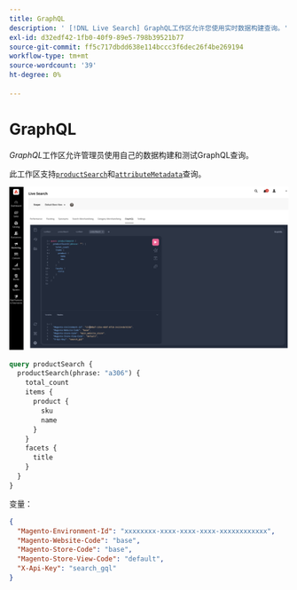 ```yaml
---
title: GraphQL
description: ' [!DNL Live Search] GraphQL工作区允许您使用实时数据构建查询。'
exl-id: d32edf42-1fb0-40f9-89e5-798b39521b77
source-git-commit: ff5c717dbdd638e114bccc3f6dec26f4be269194
workflow-type: tm+mt
source-wordcount: '39'
ht-degree: 0%

---
```


# GraphQL

*GraphQL*&#x200B;工作区允许管理员使用自己的数据构建和测试GraphQL查询。

此工作区支持[`productSearch`](https://developer.adobe.com/commerce/webapi/graphql/schema/live-search/queries/product-search/)和[`attributeMetadata`](https://developer.adobe.com/commerce/webapi/graphql/schema/live-search/queries/attribute-metadata/)查询。

![GraphQL工作区](assets/graphql.png)

```graphql
query productSearch {
  productSearch(phrase: "a306") {
    total_count
    items {
      product {
        sku
        name
      }
    }
    facets {
      title
    }
  }
}
```

变量：

```json
{
  "Magento-Environment-Id": "xxxxxxxx-xxxx-xxxx-xxxx-xxxxxxxxxxxx",
  "Magento-Website-Code": "base",
  "Magento-Store-Code": "base",
  "Magento-Store-View-Code": "default",
  "X-Api-Key": "search_gql"
}
```
